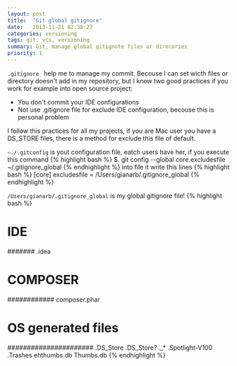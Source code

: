 ```yaml
---
layout: post
title:  "Git global gitignore"
date:   2013-11-21 02:38:27
categories: versioning
tags: git, vcs, versioning
summary: Git, manage global gitignote files or direcories
priority: 1
---
```


 ``` .gitignore  ``` help me to manage my commit. Becouse I can set wicth files or directory doesn't add in my repository, but I know two good practices if you work for example into open source project:

* You don't commit your IDE configurations
* Not use .gitignore file for exclude IDE configuration, becouse this is personal problem

I follow this practices for all my projects, if you are Mac user you have a DS_STORE files, there is a method for exclude this file of default.

 ``` ~./.gitconfig ``` is yout configuration file, eatch users have her, if you execute this command
{% highlight bash %}
$. git config --global core.excludesfile ~/.gitignore_global
{% endhighlight %}
into file it write this lines
{% highlight bash %}
[core]
	excludesfile = /Users/gianarb/.gitignore_global
{% endhighlight %}

 ``` /Users/gianarb/.gitignore_global ``` is my global gitignore file!
{% highlight bash %}
# IDE #
#######
.idea

# COMPOSER #
############
composer.phar

# OS generated files #
######################
.DS_Store
.DS_Store?
._*
.Spotlight-V100
.Trashes
ehthumbs.db
Thumbs.db
{% endhighlight %}
